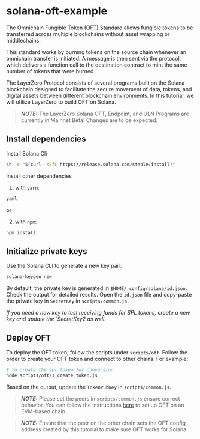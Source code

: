 # solana-oft-example

The Omnichain Fungible Token (OFT) Standard allows fungible tokens to be transferred across multiple blockchains without asset wrapping or middlechains.

This standard works by burning tokens on the source chain whenever an omnichain transfer is initiated. A message is then sent via the protocol, which delivers a function call to the destination contract to mint the same number of tokens that were burned.

The LayerZero Protocol consists of several programs built on the Solana blockchain designed to facilitate the secure movement of data, tokens, and digital assets between different blockchain environments. In this tutorial, we will utilize LayerZero to build OFT on Solana.

> **_NOTE:_** The LayerZero Solana OFT, Endpoint, and ULN Programs are currently in Mainnet Beta! Changes are to be expected.


## Install dependencies
Install Solana Cli

```bash
sh -c "$(curl -sSfL https://release.solana.com/stable/install)"
```
Install other dependencies
1. with `yarn`:

```bash
yaml
```
or

2. with `npm`:
```bash
npm install
```

## Initialize private keys
Use the Solana CLI to generate a new key pair:

```bash
solana-keygen new
```

By default, the private key is generated in `$HOME/.config/solana/id.json`. Check the output for detailed results. Open the `id.json` file and copy-paste the private key in `SecretKey` in `scripts/common.js`.

_If you need a new key to test receiving funds for SPL tokens, create a new key and update the `SecretKey2 as well._

## Deploy OFT
To deploy the OFT token, follow the scripts under `scripts/oft`. Follow the order to create your OFT token and connect to other chains. For example:

```bash
# to create the spl token for conversion
node scripts/oft/1_create_token.js
```

Based on the output, update the `TokenPubKey` in `scripts/common.js`.

> **_NOTE:_**  Please set the peers in `scripts/common.js` ensure correct behavior. You can follow the instructions [here](https://docs.layerzero.network/v2/developers/evm/oft/quickstart) to set up OFT on an EVM-based chain.

> **_NOTE:_**  Ensure that the peer on the other chain sets the OFT config address created by this tutorial to make sure OFT works for Solana.